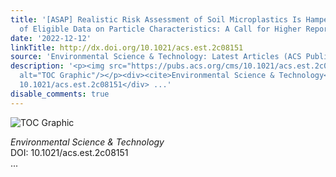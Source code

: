 ```yaml
---
title: '[ASAP] Realistic Risk Assessment of Soil Microplastics Is Hampered by a Lack
  of Eligible Data on Particle Characteristics: A Call for Higher Reporting Standards'
date: '2022-12-12'
linkTitle: http://dx.doi.org/10.1021/acs.est.2c08151
source: 'Environmental Science & Technology: Latest Articles (ACS Publications)'
description: '<p><img src="https://pubs.acs.org/cms/10.1021/acs.est.2c08151/asset/images/medium/es2c08151_0002.gif"
  alt="TOC Graphic"/></p><div><cite>Environmental Science & Technology</cite></div><div>DOI:
  10.1021/acs.est.2c08151</div> ...'
disable_comments: true
---
```

<p><img src="https://pubs.acs.org/cms/10.1021/acs.est.2c08151/asset/images/medium/es2c08151_0002.gif" alt="TOC Graphic"/></p><div><cite>Environmental Science & Technology</cite></div><div>DOI: 10.1021/acs.est.2c08151</div> ...